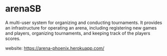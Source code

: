 # arenaSB
A multi-user system for organizing and conducting tournaments. It provides an infrastructure for operating an arena, including registering new games and players, organizing tournaments, and keeping track of the players scores. 

website: https://arena-phoenix.herokuapp.com/
